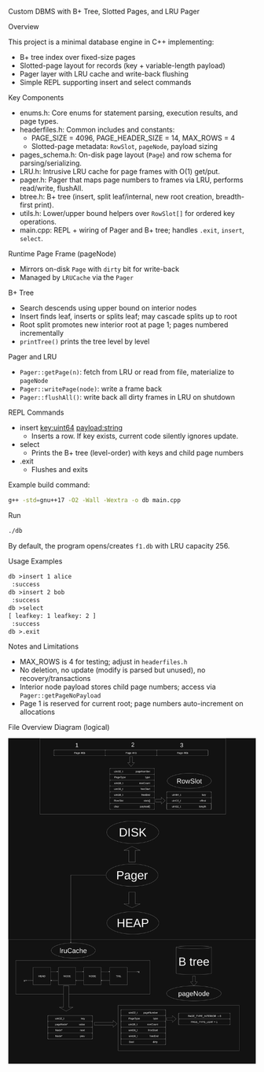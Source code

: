 Custom DBMS with B+ Tree, Slotted Pages, and LRU Pager

Overview

This project is a minimal database engine in C++ implementing:
- B+ tree index over fixed-size pages
- Slotted-page layout for records (key + variable-length payload)
- Pager layer with LRU cache and write-back flushing
- Simple REPL supporting insert and select commands

Key Components

- enums.h: Core enums for statement parsing, execution results, and page types.
- headerfiles.h: Common includes and constants:
  - PAGE_SIZE = 4096, PAGE_HEADER_SIZE = 14, MAX_ROWS = 4
  - Slotted-page metadata: `RowSlot`, `pageNode`, payload sizing
- pages_schema.h: On-disk page layout (`Page`) and row schema for parsing/serializing.
- LRU.h: Intrusive LRU cache for page frames with O(1) get/put.
- pager.h: Pager that maps page numbers to frames via LRU, performs read/write, flushAll.
- btree.h: B+ tree (insert, split leaf/internal, new root creation, breadth-first print).
- utils.h: Lower/upper bound helpers over `RowSlot[]` for ordered key operations.
- main.cpp: REPL + wiring of Pager and B+ tree; handles `.exit`, `insert`, `select`.


Runtime Page Frame (pageNode)

- Mirrors on-disk `Page` with `dirty` bit for write-back
- Managed by `LRUCache` via the `Pager`

B+ Tree

- Search descends using upper bound on interior nodes
- Insert finds leaf, inserts or splits leaf; may cascade splits up to root
- Root split promotes new interior root at page 1; pages numbered incrementally
- `printTree()` prints the tree level by level

Pager and LRU

- `Pager::getPage(n)`: fetch from LRU or read from file, materialize to `pageNode`
- `Pager::writePage(node)`: write a frame back
- `Pager::flushAll()`: write back all dirty frames in LRU on shutdown

REPL Commands

- insert <key:uint64> <payload:string>
  - Inserts a row. If key exists, current code silently ignores update.
- select
  - Prints the B+ tree (level-order) with keys and child page numbers
- .exit
  - Flushes and exits


Example build command:

```bash
g++ -std=gnu++17 -O2 -Wall -Wextra -o db main.cpp
```

Run

```bash
./db
```

By default, the program opens/creates `f1.db` with LRU capacity 256.

Usage Examples

```text
db >insert 1 alice
 :success
db >insert 2 bob
 :success
db >select
[ leafkey: 1 leafkey: 2 ]
 :success
db >.exit
```

Notes and Limitations

- MAX_ROWS is 4 for testing; adjust in `headerfiles.h`
- No deletion, no update (modify is parsed but unused), no recovery/transactions
- Interior node payload stores child page numbers; access via `Pager::getPageNoPayload`
- Page 1 is reserved for current root; page numbers auto-increment on allocations

File Overview Diagram (logical)

![DBMS Architecture](dbms.png)


